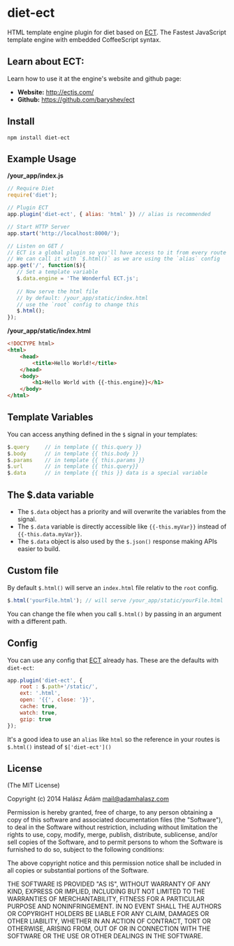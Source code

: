 # **diet-ect**
HTML template engine plugin for diet based on [ECT][1]. The Fastest JavaScript template engine with embedded CoffeeScript syntax.

## **Learn about ECT**:
Learn how to use it at the engine's website and github page:

- **Website:** http://ectjs.com/
- **Github:** https://github.com/baryshev/ect

## **Install**
```
npm install diet-ect
```

## **Example Usage**

**/your_app/index.js**
```js
// Require Diet
require('diet');

// Plugin ECT
app.plugin('diet-ect', { alias: 'html' }) // alias is recommended

// Start HTTP Server
app.start('http://localhost:8000/');

// Listen on GET /
// ECT is a global plugin so you'll have access to it from every route
// We can call it with `$.html()` as we are using the `alias` config
app.get('/', function($){
   // Set a template variable
   $.data.engine = 'The Wonderful ECT.js';
   
   // Now serve the html file 
   // by default: /your_app/static/index.html 
   // use the `root` config to change this
   $.html(); 
});
```
**/your_app/static/index.html**
```html
<!DOCTYPE html>
<html>
    <head>
        <title>Hello World!</title>
    </head>
    <body>
        <h1>Hello World with {{-this.engine}}</h1>
    </body>
</html>
```

## **Template Variables**
You can access anything defined in the `$` signal in your templates:

```js
$.query 	// in template {{ this.query }}
$.body 		// in template {{ this.body }}
$.params 	// in template {{ this.params }}
$.url 		// in template {{ this.query}}
$.data 		// in template {{ this }} data is a special variable
```

## **The $.data variable**
- The `$.data` object has a priority and will overwrite the variables from the signal. 
- The `$.data` variable is directly accessible like `{{-this.myVar}}` instead of `{{-this.data.myVar}}`.
- The `$.data` object is also used by the `$.json()` response making APIs easier to build.

## **Custom file**
By default `$.html()` will serve an `index.html` file relativ to the `root` config. 
```js
$.html('yourFile.html'); // will serve /your_app/static/yourFile.html
```
You can change the file when you call `$.html()` by passing in an argument with a different path.

## **Config**
You can use any config that [ECT][2] already has. These are the defaults with `diet-ect`:

```js
app.plugin('diet-ect', {
	root : $.path+'/static/', 
	ext: '.html', 
	open: '{{', close: '}}',
	cache: true,
	watch: true,
	gzip: true
});
```
It's a good idea to use an `alias` like `html` so the reference in your routes is `$.html()` instead of `$['diet-ect']()`

## **License**

(The MIT License)

Copyright (c) 2014 Halász Ádám <mail@adamhalasz.com>

Permission is hereby granted, free of charge, to any person obtaining a copy of this software and associated documentation files (the "Software"), to deal in the Software without restriction, including without limitation the rights to use, copy, modify, merge, publish, distribute, sublicense, and/or sell copies of the Software, and to permit persons to whom the Software is furnished to do so, subject to the following conditions:

The above copyright notice and this permission notice shall be included in all copies or substantial portions of the Software.

THE SOFTWARE IS PROVIDED "AS IS", WITHOUT WARRANTY OF ANY KIND, EXPRESS OR IMPLIED, INCLUDING BUT NOT LIMITED TO THE WARRANTIES OF MERCHANTABILITY, FITNESS FOR A PARTICULAR PURPOSE AND NONINFRINGEMENT. IN NO EVENT SHALL THE AUTHORS OR COPYRIGHT HOLDERS BE LIABLE FOR ANY CLAIM, DAMAGES OR OTHER LIABILITY, WHETHER IN AN ACTION OF CONTRACT, TORT OR OTHERWISE, ARISING FROM, OUT OF OR IN CONNECTION WITH THE SOFTWARE OR THE USE OR OTHER DEALINGS IN THE SOFTWARE.


  [1]: http://ectjs.com/
  [2]: http://ectjs.com/